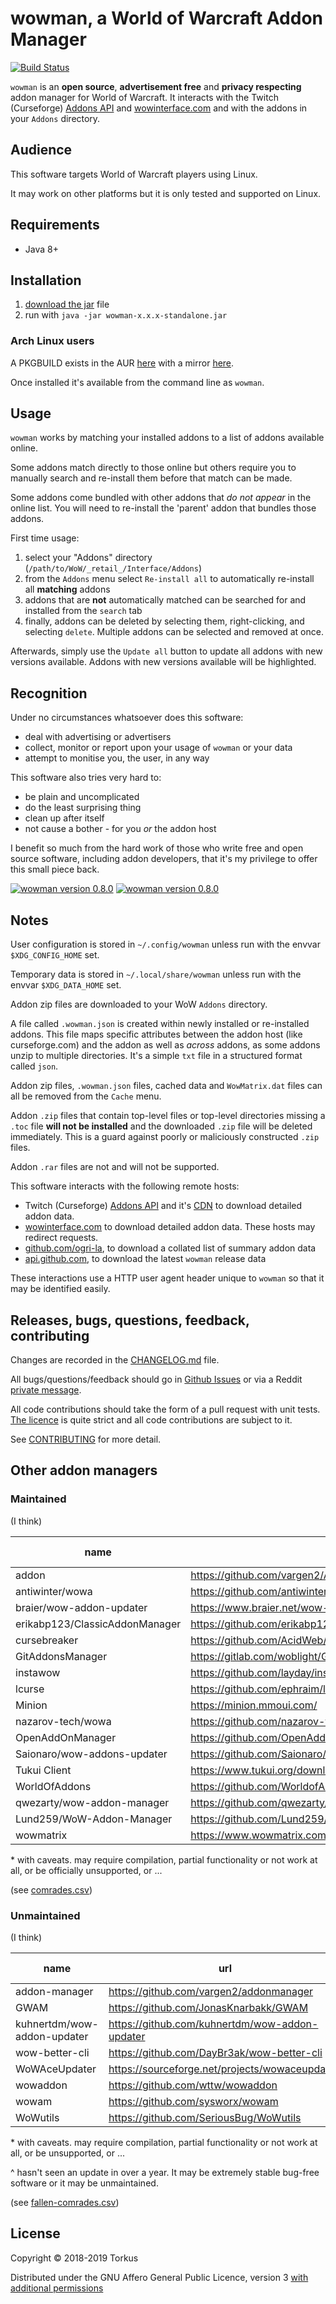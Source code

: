 # wowman, a World of Warcraft Addon Manager

[![Build Status](https://travis-ci.org/ogri-la/wowman.svg?branch=master)](https://travis-ci.org/ogri-la/wowman)

`wowman` is an **open source**, **advertisement free** and **privacy respecting** addon manager for World of Warcraft. 
It interacts with the Twitch (Curseforge) [Addons API](https://addons-ecs.forgesvc.net) and 
[wowinterface.com](https://wowinterface.com/addons.php) and with the addons in your `Addons` directory.

## Audience

This software targets World of Warcraft players using Linux.

It may work on other platforms but it is only tested and supported on Linux.

## Requirements

* Java 8+

## Installation

1. [download the jar](https://github.com/ogri-la/wowman/releases/download/0.8.2/wowman-0.8.2-standalone.jar) file
2. run with `java -jar wowman-x.x.x-standalone.jar`

### Arch Linux users

A PKGBUILD exists in the AUR [here](https://aur.archlinux.org/packages/wowman/) 
with a mirror [here](https://github.com/ogri-la/wowman-pkgbuild/). 

Once installed it's available from the command line as `wowman`.

## Usage

`wowman` works by matching your installed addons to a list of addons available online.

Some addons match directly to those online but others require you to manually search and re-install them before that 
match can be made.

Some addons come bundled with other addons that *do not appear* in the online list. You will need to re-install the 
'parent' addon that bundles those addons.

First time usage:

1. select your "Addons" directory (`/path/to/WoW/_retail_/Interface/Addons`)
2. from the `Addons` menu select `Re-install all` to automatically re-install all **matching** addons
3. addons that are **not** automatically matched can be searched for and installed from the `search` tab
4. finally, addons can be deleted by selecting them, right-clicking, and selecting `delete`. Multiple addons can be 
selected and removed at once.

Afterwards, simply use the `Update all` button to update all addons with new versions available. 
Addons with new versions available will be highlighted.

## Recognition

Under no circumstances whatsoever does this software:

* deal with advertising or advertisers
* collect, monitor or report upon your usage of `wowman` or your data
* attempt to monitise you, the user, in any way

This software also tries very hard to:

* be plain and uncomplicated
* do the least surprising thing
* clean up after itself
* not cause a bother - for you *or* the addon host

I benefit so much from the hard work of those who write free and open source software, including addon developers, 
that it's my privilege to offer this small piece back.

[![wowman version 0.8.0](./screenshots/screenshot-0.8.0-installed-thumbnail.jpg)](./screenshots/screenshot-0.8.0-installed.png?raw=true) [![wowman version 0.8.0](./screenshots/screenshot-0.8.0-search-thumbnail.jpg)](./screenshots/screenshot-0.8.0-search.png?raw=true)

## Notes

User configuration is stored in `~/.config/wowman` unless run with the envvar `$XDG_CONFIG_HOME` set.

Temporary data is stored in `~/.local/share/wowman` unless run with the envvar `$XDG_DATA_HOME` set.

Addon zip files are downloaded to your WoW `Addons` directory.

A file called `.wowman.json` is created within newly installed or re-installed addons. This file maps specific 
attributes between the addon host (like curseforge.com) and the addon as well as *across* addons, as some addons unzip 
to multiple directories. It's a simple `txt` file in a structured format called `json`.

Addon zip files, `.wowman.json` files, cached data and `WowMatrix.dat` files can all be removed from the `Cache` menu.

Addon `.zip` files that contain top-level files or top-level directories missing a `.toc` file **will not be installed**
and the downloaded `.zip` file will be deleted immediately. This is a guard against poorly or maliciously constructed
`.zip` files.

Addon `.rar` files are not and will not be supported.

This software interacts with the following remote hosts:

* Twitch (Curseforge) [Addons API](https://addons-ecs.forgesvc.net/) and it's [CDN](https://edge.forgecdn.net/) to 
download detailed addon data.
* [wowinterface.com](https://wowinterface.com) to download detailed addon data. These hosts may redirect requests.
* [github.com/ogri-la](https://github.com/ogri-la), to download a collated list of summary addon data
* [api.github.com](https://developer.github.com/v3/repos/releases), to download the latest `wowman` release data

These interactions use a HTTP user agent header unique to `wowman` so that it may be identified easily.

## Releases, bugs, questions, feedback, contributing

Changes are recorded in the [CHANGELOG.md](CHANGELOG.md) file.

All bugs/questions/feedback should go in [Github Issues](https://github.com/ogri-la/wowman/issues) or 
via a Reddit [private message](https://www.reddit.com/message/compose/?to=torkus-jr&subject=wowman).

All code contributions should take the form of a pull request with unit tests.  
[The licence](LICENCE.txt) is quite strict and all code contributions are subject to it.

See [CONTRIBUTING](CONTRIBUTING.md) for more detail.

## Other addon managers

### Maintained 

(I think)

| name                           | url                                                  | Linux | Mac  | Windows | maintained? | f/oss? | source available? | ads? | EULA? | language   | 
|--------------------------------|------------------------------------------------------|-------|------|---------|-------------|--------|-------------------|------|-------|------------| 
| addon                          | https://github.com/vargen2/Addon                     | no    | no   | yes     | yes         | yes    | yes               | no   | no    | C#         | 
| antiwinter/wowa                | https://github.com/antiwinter/wowa                   | yes*  | yes* | yes*    | yes         | yes    | no                | no   | no    | Javascript | 
| braier/wow-addon-updater       | https://www.braier.net/wow-addon-updater/index.html  | yes   | yes  | yes     | yes         | yes    | yes               | no   | no    | Pascal     | 
| erikabp123/ClassicAddonManager | https://github.com/erikabp123/ClassicAddonManager    | no    | no   | yes     | yes         | yes    | yes               | no   | no    | Java       | 
| cursebreaker                   | https://github.com/AcidWeb/CurseBreaker              | no    | no   | yes     | yes         | yes    | yes               | no   | no    | Python     | 
| GitAddonsManager               | https://gitlab.com/woblight/GitAddonsManager         | yes   | ?    | ?       | yes         | yes    | yes               | no   | no    | C++        | 
| instawow                       | https://github.com/layday/instawow                   | yes*  | yes* | yes*    | yes         | yes    | yes               | no   | no    | Python     | 
| lcurse                         | https://github.com/ephraim/lcurse                    | yes   | no   | no      | yes         | no     | yes               | no   | no    | Python     | 
| Minion                         | https://minion.mmoui.com/                            | yes*  | yes  | yes     | yes         | no     | no                | yes  | yes   | Java       | 
| nazarov-tech/wowa              | https://github.com/nazarov-tech/wowa                 | yes*  | yes* | yes     | yes         | yes    | yes               | no   | no    | Python     | 
| OpenAddOnManager               | https://github.com/OpenAddOnManager/OpenAddOnManager | no    | no   | yes     | yes         | yes    | yes               | no   | no    | C#         | 
| Saionaro/wow-addons-updater    | https://github.com/Saionaro/wow-addons-updater       | yes   | yes  | yes     | yes         | yes    | yes               | no   | no    | Javascript | 
| Tukui Client                   | https://www.tukui.org/download.php?client=win        | no    | no   | yes     | yes         | no     | no                | ?    | ?     | ?          | 
| WorldOfAddons                  | https://github.com/WorldofAddons/worldofaddons       | yes*  | yes* | yes     | yes         | yes    | yes               | no   | no    | Javascript | 
| qwezarty/wow-addon-manager     | https://github.com/qwezarty/wow-addon-manager        | yes*  | no   | no      | yes         | yes    | yes               | no   | no    | Python     | 
| Lund259/WoW-Addon-Manager      | https://github.com/Lund259/WoW-Addon-Manager         | no    | no   | yes     | yes         | yes    | yes               | no   | no    | C#         | 
| wowmatrix                      | https://www.wowmatrix.com/                           | yes   | yes  | yes     | yes         | no     | no                | yes  | yes   | ?          | 

\* with caveats. may require compilation, partial functionality or not work at all, or be officially unsupported, or ...

(see [comrades.csv](comrades.csv))

### Unmaintained 

(I think)

| name                        | url                                             | Linux | Mac  | Windows | maintained? | f/oss? | source available? | ads? | EULA? | language   | 
|-----------------------------|-------------------------------------------------|-------|------|---------|-------------|--------|-------------------|------|-------|------------| 
| addon-manager               | https://github.com/vargen2/addonmanager         | no    | no   | yes*    | no          | yes    | yes               | no   | no    | java       | 
| GWAM                        | https://github.com/JonasKnarbakk/GWAM           | yes*  | yes* | yes*    | no^         | yes    | yes               | no   | no    | c++        | 
| kuhnertdm/wow-addon-updater | https://github.com/kuhnertdm/wow-addon-updater  | yes*  | yes  | yes     | no^         | yes    | yes               | no   | no    | python     | 
| wow-better-cli              | https://github.com/DayBr3ak/wow-better-cli      | yes*  | yes* | yes*    | no^         | yes    | yes               | no   | no    | javascript | 
| WoWAceUpdater               | https://sourceforge.net/projects/wowaceupdater/ | no    | no   | yes     | no          | yes    | yes               | ?    | ?     | ?          | 
| wowaddon                    | https://github.com/wttw/wowaddon                | yes   | yes  | yes     | no^         | yes    | yes               | no   | no    | go         | 
| wowam                       | https://github.com/sysworx/wowam                | no    | yes  | yes     | no^         | no     | yes               | no   | yes*  | xojo       | 
| WoWutils                    | https://github.com/SeriousBug/WoWutils          | yes   | no   | no      | no          | yes    | yes               | no   | no    | bash       | 

\* with caveats. may require compilation, partial functionality or not work at all, or be unsupported, or ...

\^ hasn't seen an update in over a year. It may be extremely stable bug-free software or it may be unmaintained.

(see [fallen-comrades.csv](fallen-comrades.csv))

## License

Copyright © 2018-2019 Torkus

Distributed under the GNU Affero General Public Licence, version 3 [with additional permissions](LICENCE.txt#L665)
